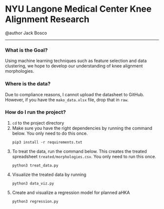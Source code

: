 # NYU Langone Medical Center Knee Alignment Research

@author Jack Bosco

---

### What is the Goal?

Using machine learning techniques such as feature selection and data clustering, we hope to develop our understanding of knee alignment morphologies.

### Where is the data?

Due to compliance reasons, I cannot upload the datasheet to GitHub.
However, if you have the `mako_data.xlsx` file, drop that in `raw`.

### How do I run the project?

1. `cd` to the project directory
2. Make sure you have the right dependencies by running the command below. You only need to do this once.
   ```
   pip3 install -r requirements.txt
   ```
3. To treat the data, run the command below. This creates the treated spreadsheet `treated/morphologies.csv`. You only need to run this once.
   ```
   python3 treat_data.py
   ```
4. Visualize the treated data by running
   ```
   python3 data_viz.py
   ```
5. Create and visualize a regression model for planned aHKA
   ```
   python3 regression.py
   ```
